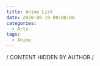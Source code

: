 ```yaml
---
title: Anime List
date: 2020-06-19 00:00:00
categories:
  - Arts
tags:
  - Anime
---
```


/ CONTENT HIDDEN BY AUTHOR /

<!-- 1. サムライチャンプルー (混沌武士), 小林さんちのメイドラゴン (小林家的龙女仆), 夏目友人帳, 刺客伍六七
2. 罗小黑战记, ニセコイ (伪恋), Clannad, 甘城ブリリアントパーク (甘城光辉游乐园), Fate/Stay Night: Heaven’s Feel, ノラガミ (野良神)
3. この素晴らしい世界に祝福を! (为美好的世界献上祝福!), 衛宮さんちの今日のごはん (卫宫家今天的饭), エロマンガ先生 (埃罗芒阿老师), プラスティック・メモリーズ (可塑性记忆), ReLIFE, ヨスガノソラ (缘之空), 無彩限のファントム・ワールド (无彩限的怪灵世界) -->
